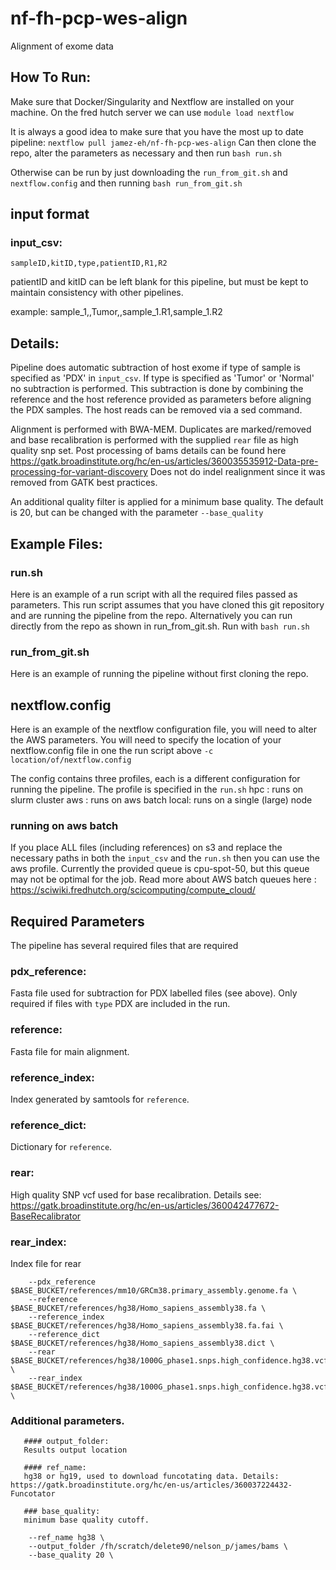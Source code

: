 # nf-fh-pcp-wes-align
Alignment of exome data

## How To Run:
Make sure that Docker/Singularity and Nextflow are installed on your machine. On the fred hutch server we can use ```module load nextflow```

It is always a good idea to make sure that you have the most up to date pipeline: ```nextflow pull jamez-eh/nf-fh-pcp-wes-align```
Can then clone the repo, alter the parameters as necessary and then run ```bash run.sh```

Otherwise can be run by just downloading the ```run_from_git.sh``` and ```nextflow.config``` and then running
```bash run_from_git.sh```

## input format
   
   ### input_csv:
   ```sampleID,kitID,type,patientID,R1,R2```
   
   patientID and kitID can be left blank for this pipeline, but must be kept to maintain consistency with other pipelines.
   
   example:
   sample_1,,Tumor,,sample_1.R1,sample_1.R2

## Details:
   
    
   Pipeline does automatic subtraction of host exome if type of sample is specified as 'PDX' in ```input_csv```. If type is specified as 'Tumor' or 'Normal' no subtraction is performed. This subtraction is done by combining the reference and the host reference provided as parameters before aligning the PDX samples. The host reads can be removed via a sed command.

   Alignment is performed with BWA-MEM. 
   Duplicates are marked/removed and base recalibration is performed with the supplied ```rear``` file as high quality snp set. 
Post processing of bams details can be found here https://gatk.broadinstitute.org/hc/en-us/articles/360035535912-Data-pre-processing-for-variant-discovery
   Does not do indel realignment since it was removed from GATK best practices.
   
   An additional quality filter is applied for a minimum base quality. The default is 20, but can be changed with the parameter ```--base_quality```

## Example Files:

   ### run.sh
   
   Here is an example of a run script with all the required files passed as parameters. This run script assumes that you have cloned this git repository and are running the pipeline from the repo.
   Alternatively you can run directly from the repo as shown in run_from_git.sh.
   Run with ```bash run.sh``` 

   ### run_from_git.sh
   
   Here is an example of running the pipeline without first cloning the repo.

   ## nextflow.config

   Here is an example of the nextflow configuration file, you will need to alter the AWS parameters.
   You will need to specify the location of your nextflow.config file in one the run script above 
   ``` -c location/of/nextflow.config ```

   The config contains three profiles, each is a different configuration for running the pipeline. The profile is specified in the ```run.sh```
   hpc : runs on slurm cluster
   aws : runs on aws batch
   local: runs on a single (large) node

   ### running on aws batch
   If you place ALL files (including references) on s3 and replace the necessary paths in both the ```input_csv``` and the ```run.sh``` then you can use the aws profile.
   Currently the provided queue is cpu-spot-50, but this queue may not be optimal for the job. Read more about AWS batch queues here : https://sciwiki.fredhutch.org/scicomputing/compute_cloud/

   

## Required Parameters

   The pipeline has several required files that are required
   
   ### pdx_reference: 
   Fasta file used for subtraction for PDX labelled files (see above).
   Only required if files with ```type``` PDX are included in the run.

   ### reference:
   Fasta file for main alignment.

   ### reference_index:
   Index generated by samtools for ```reference```.

   ### reference_dict:
   Dictionary for ```reference```. 
   
   ### rear:
   High quality SNP vcf used for base recalibration. Details see: https://gatk.broadinstitute.org/hc/en-us/articles/360042477672-BaseRecalibrator
   
   ### rear_index:
   Index file for rear
   
 
```
    --pdx_reference $BASE_BUCKET/references/mm10/GRCm38.primary_assembly.genome.fa \
    --reference $BASE_BUCKET/references/hg38/Homo_sapiens_assembly38.fa \
    --reference_index $BASE_BUCKET/references/hg38/Homo_sapiens_assembly38.fa.fai \
    --reference_dict $BASE_BUCKET/references/hg38/Homo_sapiens_assembly38.dict \
    --rear $BASE_BUCKET/references/hg38/1000G_phase1.snps.high_confidence.hg38.vcf.gz \
    --rear_index $BASE_BUCKET/references/hg38/1000G_phase1.snps.high_confidence.hg38.vcf.gz.tbi \
```


### Additional parameters.
       #### output_folder:
       Results output location

       #### ref_name:
       hg38 or hg19, used to download funcotating data. Details: https://gatk.broadinstitute.org/hc/en-us/articles/360037224432-Funcotator

       ### base_quality:
       minimum base quality cutoff.


```
    --ref_name hg38 \
    --output_folder /fh/scratch/delete90/nelson_p/james/bams \
    --base_quality 20 \
```